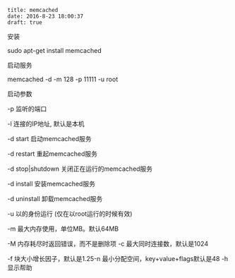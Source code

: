 ```
title: memcached
date: 2016-8-23 18:00:37
draft: true
```

安装

sudo apt-get install memcached

启动服务

memcached -d -m 128 -p 11111 -u root

启动参数

-p 监听的端口

-l 连接的IP地址, 默认是本机

-d start 启动memcached服务

-d restart 重起memcached服务

-d stop|shutdown 关闭正在运行的memcached服务

-d install 安装memcached服务

-d uninstall 卸载memcached服务

-u 以的身份运行 (仅在以root运行的时候有效)

-m 最大内存使用，单位MB。默认64MB

-M 内存耗尽时返回错误，而不是删除项
-c 最大同时连接数，默认是1024

-f 块大小增长因子，默认是1.25-n 最小分配空间，key+value+flags默认是48
-h 显示帮助





